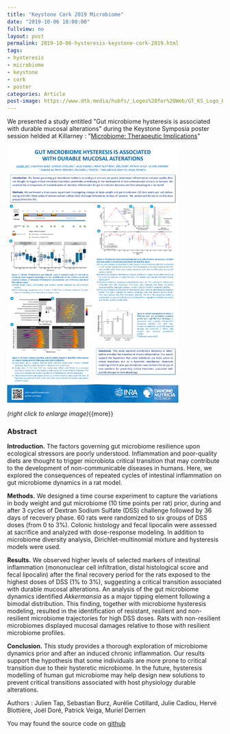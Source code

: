 ```yaml
---
title: "Keystone Cork 2019 Microbiome"
date: "2019-10-06 18:00:00"
fullview: no
layout: post
permalink: 2019-10-06-hysteresis-keystone-cork-2019.html
tags:
- hysteresis
- microbiome
- keystone
- cork
- poster
categories: Article
post-image: https://www.dtk.media/hubfs/_Logos%20for%20Web/GT_KS_Logo_Horiz_Reverse.png
---
```


We presented a study entitled "Gut microbiome hysteresis is associated with durable mucosal alterations" during the Keystone Symposia poster session helded at Killarney : "[Microbiome: Therapeutic Implications](http://www.keystonesymposia.org/20T1)"

<img itemprop="image" src="../images/Poster_2019_Tap_Keystone_Cork.png" alt="Poster 2019 Keystone Cork Julien Tap" width="400"/>

*(right click to enlarge image)*{{more}} <!--more-->



### Abstract

**Introduction.** The factors governing gut microbiome resilience upon ecological stressors are poorly understood. Inflammation and poor-quality diets are thought to trigger microbiota critical transition that may contribute to the development of non-communicable diseases in humans. Here, we explored the consequences of repeated cycles of intestinal inflammation on gut microbiome dynamics in a rat model.

**Methods.** We designed a time course experiment to capture the variations in body weight and gut microbiome (10 time points per rat) prior, during and after 3 cycles of Dextran Sodium Sulfate (DSS) challenge followed by 36 days of recovery phase.  60 rats were randomized to six groups of DSS doses (from 0 to 3%). Colonic histology and fecal lipocalin were assessed at sacrifice and analyzed with dose-response modeling. In addition to microbiome diversity analysis, Dirichlet-multinomial mixture and hysteresis models were used.

**Results.** We observed higher levels of selected markers of intestinal inflammation (mononuclear cell infiltration, distal histological score and fecal lipocalin) after the final recovery period for the rats exposed to the highest doses of DSS (1% to 3%), suggesting a critical transition associated with durable mucosal alterations. An analysis of the gut microbiome dynamics identified *Akkermansia* as a major tipping element following a bimodal distribution. This finding, together with microbiome hysteresis modeling, resulted in the identification of resistant, resilient and non-resilient microbiome trajectories for high DSS doses. Rats with non-resilient microbiomes displayed mucosal damages relative to those with resilient microbiome profiles. 

**Conclusion.** This study provides a thorough exploration of microbiome dynamics prior and after an induced chronic inflammation. Our results support the hypothesis that some individuals are more prone to critical transition due to their hysteretic microbiome. In the future, hysteresis modelling of human gut microbiome may help design new solutions to prevent critical transitions associated with host physiology durable alterations.

Authors : Julien Tap, Sebastian Burz, Aurélie Cotillard, Julie Cadiou, Hervé Blottière, Joël Doré, Patrick Veiga, Muriel Derrien

You may found the source code on [github](https://github.com/tapj/richness)
